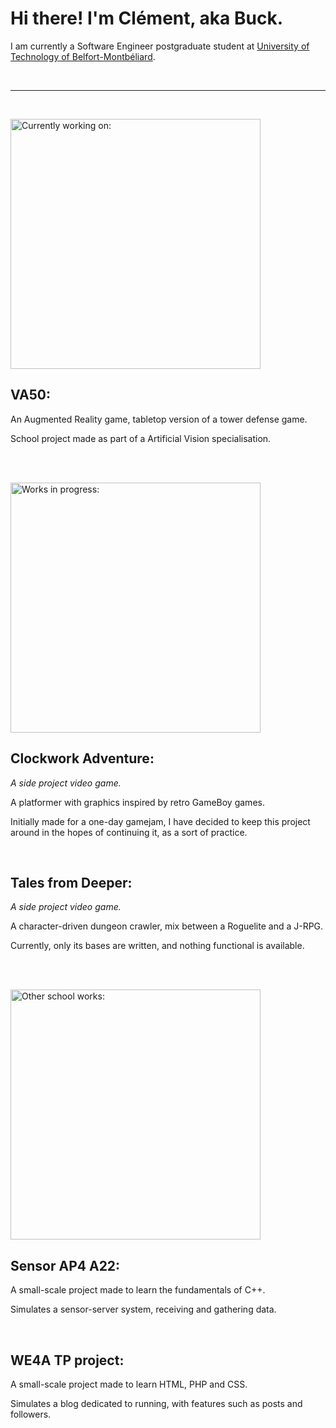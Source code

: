 # Hi there! I'm Clément, aka Buck.

I am currently a Software Engineer postgraduate student at [University of Technology of Belfort-Montbéliard](https://www.utbm.fr/).

<br><hr><br>
  
<img alt="Currently working on:" src="https://img.shields.io/badge/Currently_working_on:-427c8c?style=for-the-badge" width=400>

## VA50:

An Augmented Reality game, tabletop version of a tower defense game.

School project made as part of a Artificial Vision specialisation.

<br><br>

<img alt="Works in progress:" src="https://img.shields.io/badge/Works_in_progress:-427c8c?style=for-the-badge" width=400>

<br>

## Clockwork Adventure:

*A side project video game.*

A platformer with graphics inspired by retro GameBoy games.

Initially made for a one-day gamejam, I have decided to keep this project around in the hopes of continuing it, as a sort of practice.

<br>

## Tales from Deeper:

*A side project video game.*

A character-driven dungeon crawler, mix between a Roguelite and a J-RPG.

Currently, only its bases are written, and nothing functional is available.

<br><br>

<img alt="Other school works:" src="https://img.shields.io/badge/Other_school_works:-427c8c?style=for-the-badge" width=400>

 ## Sensor AP4 A22:

 A small-scale project made to learn the fundamentals of C++.

 Simulates a sensor-server system, receiving and gathering data.

<br>

## WE4A TP project:

A small-scale project made to learn HTML, PHP and CSS.

Simulates a blog dedicated to running, with features such as posts and followers.

<!--
**Buckeeeeet/Buckeeeeet** is a ✨ _special_ ✨ repository because its `README.md` (this file) appears on your GitHub profile.

Here are some ideas to get you started:

- 🌱 I’m currently learning ...
- 👯 I’m looking to collaborate on ...
- 🤔 I’m looking for help with ...
- 💬 Ask me about ...
- 📫 How to reach me: ...
- 😄 Pronouns: ...
- ⚡ Fun fact: ...
-->
